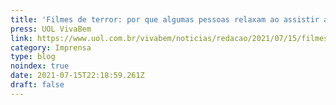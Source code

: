 ```yaml
---
title: 'Filmes de terror: por que algumas pessoas relaxam ao assistir a eles?'
press: UOL VivaBem
link: https://www.uol.com.br/vivabem/noticias/redacao/2021/07/15/filmes-de-terror-por-que-algumas-pessoas-relaxam-ao-assisti-los.htm
category: Imprensa
type: blog
noindex: true
date: 2021-07-15T22:18:59.261Z
draft: false
---
```

